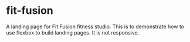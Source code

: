 # fit-fusion
A landing page for Fit Fusion fitness studio. This is to demonstrate how to use flexbox to build landing pages. It is not responsive.
